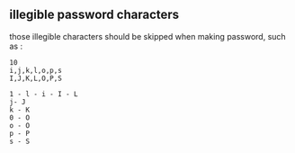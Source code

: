 ## illegible password characters

those illegible characters should be skipped when making password, such as :
```text
10
i,j,k,l,o,p,s
I,J,K,L,O,P,S

1 - l - i - I - L
j- J
k - K
0 - O
o - O
p - P
s - S
```



